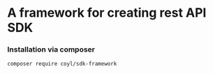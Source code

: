 
A framework for creating rest API SDK
=====================================

### Installation via composer
```
composer require coyl/sdk-framework
```
